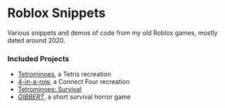 # Roblox Snippets
Various snippets and demos of code from my old Roblox games, mostly dated around 2020.

### Included Projects
* [Tetrominoes](/tetris), a Tetris recreation
* [4-in-a-row](/connect_four), a Connect Four recreation
* [Tetrominoes: Survival](/tetrominoes_survival)
* *[GIBBERT](/gibbert)*, a short survival horror game